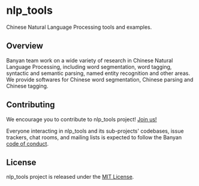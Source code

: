 # nlp_tools

Chinese Natural Language Processing tools and examples.

## Overview

Banyan team work on a wide variety of research in Chinese Natural Language Processing, including word segmentation, word tagging, syntactic and semantic parsing, named entity recognition and other areas. We provide softwares for Chinese word segmentation, Chinese parsing and Chinese tagging.



## Contributing

We encourage you to contribute to nlp_tools project! [Join us!](https://www.banyanbbt.org/)

Everyone interacting in nlp_tools and its sub-projects' codebases, issue trackers, chat rooms, and mailing lists is expected to follow the Banyan [code of conduct](https://www.banyanbbt.org/).



## License

nlp_tools project is released under the [MIT License](https://opensource.org/licenses/MIT).

